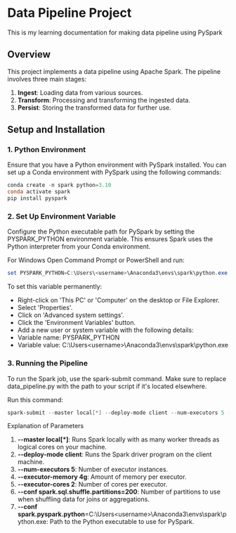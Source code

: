 # Data Pipeline Project
This is my learning documentation for making data pipeline using PySpark

## Overview

This project implements a data pipeline using Apache Spark. The pipeline involves three main stages:

1. **Ingest**: Loading data from various sources.
2. **Transform**: Processing and transforming the ingested data.
3. **Persist**: Storing the transformed data for further use.

## Setup and Installation

### 1. Python Environment

Ensure that you have a Python environment with PySpark installed. You can set up a Conda environment with PySpark using the following commands:

```powershell
conda create -n spark python=3.10
conda activate spark
pip install pyspark
```

### 2. Set Up Environment Variable
Configure the Python executable path for PySpark by setting the PYSPARK_PYTHON environment variable. This ensures Spark uses the Python interpreter from your Conda environment.

For Windows
Open Command Prompt or PowerShell and run:

```powershell
set PYSPARK_PYTHON=C:\Users\<username>\Anaconda3\envs\spark\python.exe
```
To set this variable permanently:

- Right-click on 'This PC' or 'Computer' on the desktop or File Explorer.
- Select 'Properties'.
- Click on 'Advanced system settings'.
- Click the 'Environment Variables' button.
- Add a new user or system variable with the following details:
- Variable name: PYSPARK_PYTHON
- Variable value: C:\Users\<username>\Anaconda3\envs\spark\python.exe

### 3. Running the Pipeline
To run the Spark job, use the spark-submit command. Make sure to replace data_pipeline.py with the path to your script if it's located elsewhere.

Run this command:
```powershell
spark-submit --master local[*] --deploy-mode client --num-executors 5 --executor-memory 4g --executor-cores 2 --conf spark.sql.shuffle.partitions=200 --conf spark.pyspark.python=C:\Users\yaffa\Anaconda3\envs\spark\python.exe data_pipeline.py
```

Explanation of Parameters
1. **--master local[*]**: Runs Spark locally with as many worker threads as logical cores on your machine.
2. **--deploy-mode client**: Runs the Spark driver program on the client machine.
3. **--num-executors 5**: Number of executor instances.
4. **--executor-memory 4g**: Amount of memory per executor.
5. **--executor-cores 2**: Number of cores per executor.
6. **--conf spark.sql.shuffle.partitions=200**: Number of partitions to use when shuffling data for joins or aggregations.
7. **--conf spark.pyspark.python**=C:\Users\<username>\Anaconda3\envs\spark\python.exe: Path to the Python executable to use for PySpark.
